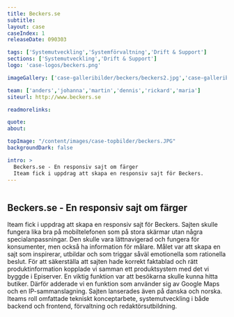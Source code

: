 ```yaml
---
title: Beckers.se
subtitle:
layout: case
caseIndex: 1
releaseDate: 090303

tags: ['Systemutveckling','Systemförvaltning','Drift & Support']
sections: ['Systemutveckling','Drift & Support']
logo: 'case-logos/beckers.png'

imageGallery: ['case-galleribilder/beckers/beckers2.jpg','case-galleribilder/beckers/beckers3.jpg']

team: ['anders','johanna','martin','dennis','rickard','maria']
siteurl: http://www.beckers.se

readmorelinks:

quote:
about:

topImage: "/content/images/case-topbilder/beckers.JPG"
backgroundDark: false

intro: >
  Beckers.se - En responsiv sajt om färger
  Iteam fick i uppdrag att skapa en responsiv sajt för Beckers.
---
```


<img src="/content/images/case-galleribilder/beckers/beckers1.jpg" class="right" alt="">

## Beckers.se - En responsiv sajt om färger
Iteam fick i uppdrag att skapa en responsiv sajt för Beckers. Sajten skulle fungera lika bra på mobiltelefonen som på stora skärmar utan några specialanpassningar. Den skulle vara lättnavigerad och fungera för konsumenter, men också ha information för målare. Målet var att skapa en sajt som inspirerar, utbildar och som triggar såväl emotionella som rationella beslut.
För att säkerställa att sajten hade korrekt faktablad och rätt produktinformation kopplade vi samman ett produktsystem med det vi byggde i Episerver. En viktig funktion var att besökarna skulle kunna hitta butiker. Därför adderade vi en funktion som använder sig av Google Maps och en IP-sammanslagning. Sajten lanserades även på danska och norska.  Iteams roll omfattade tekniskt konceptarbete, systemutveckling i både backend och frontend, förvaltning och redaktörsutbildning. 
